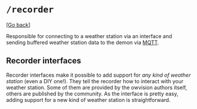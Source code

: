# `/recorder`

[[Go back](../README.md)]

Responsible for connecting to a weather station via an interface and sending buffered weather station data to the demon via [MQTT](https://mqtt.org/).

## Recorder interfaces

Recorder interfaces make it possible to add support for _any kind of weather station_ (even a DIY one!). They tell the recorder how to interact with your weather station. Some of them are provided by the owvision authors itself, others are published by the community. As the interface is pretty easy, adding support for a new kind of weather station is straightforward.
